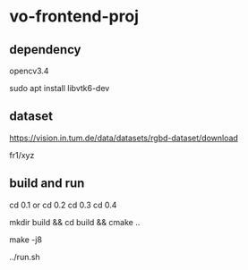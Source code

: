 # vo-frontend-proj

## dependency 

opencv3.4

sudo apt install libvtk6-dev 

## dataset 

https://vision.in.tum.de/data/datasets/rgbd-dataset/download

fr1/xyz

## build and run 
cd 0.1 or 
cd 0.2 
cd 0.3 
cd 0.4 

mkdir build && cd build && cmake ..

make -j8

../run.sh



